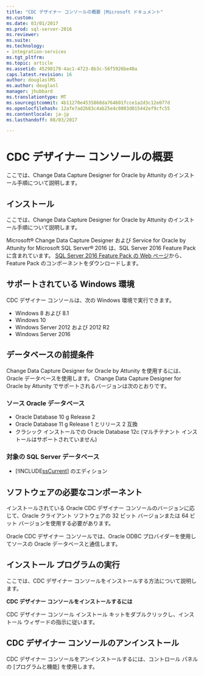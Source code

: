 ```yaml
---
title: "CDC デザイナー コンソールの概要 |Microsoft ドキュメント"
ms.custom: 
ms.date: 03/01/2017
ms.prod: sql-server-2016
ms.reviewer: 
ms.suite: 
ms.technology:
- integration-services
ms.tgt_pltfrm: 
ms.topic: article
ms.assetid: 45298179-4ac1-4723-8b3c-56f5926be40a
caps.latest.revision: 16
author: douglaslMS
ms.author: douglasl
manager: jhubbard
ms.translationtype: MT
ms.sourcegitcommit: 4b11270e4535868da764601fcce1a2d3c12e077d
ms.openlocfilehash: 12afe7ad2b83c4ab25e4c0803d015442ef9cfc55
ms.contentlocale: ja-jp
ms.lasthandoff: 08/03/2017

---
```

# <a name="the-cdc-designer-console-introduction"></a>CDC デザイナー コンソールの概要
  ここでは、Change Data Capture Designer for Oracle by Attunity のインストール手順について説明します。  
  
## <a name="installation"></a>インストール  
 ここでは、Change Data Capture Designer for Oracle by Attunity のインストール手順について説明します。  
  
 Microsoft® Change Data Capture Designer および Service for Oracle by Attunity for Microsoft SQL Server® 2016 は、SQL Server 2016 Feature Pack に含まれています。 [SQL Server 2016 Feature Pack の Web ページ](http://go.microsoft.com/fwlink/?LinkId=746297)から、Feature Pack のコンポーネントをダウンロードします。  
  
## <a name="supported-windows-environments"></a>サポートされている Windows 環境  
 CDC デザイナー コンソールは、次の Windows 環境で実行できます。  
  
-   Windows 8 および 8.1  
-   Windows 10  
-   Windows Server 2012 および 2012 R2
-   Windows Server 2016

## <a name="database-prerequisites"></a>データベースの前提条件  
 Change Data Capture Designer for Oracle by Attunity を使用するには、Oracle データベースを使用します。 Change Data Capture Designer for Oracle by Attunity でサポートされるバージョンは次のとおりです。  
  
### <a name="source-oracle-database"></a>ソース Oracle データベース
  
-   Oracle Database 10 g Release 2
-   Oracle Database 11 g Release 1 とリリース 2 互換
-   クラシック インストールでの Oracle Database 12c (マルチテナント インストールはサポートされていません)  

### <a name="target-sql-server-database"></a>対象の SQL Server データベース
  
-   [!INCLUDE[ssCurrent](../../includes/sscurrent-md.md)] のエディション  
  
## <a name="software-prerequisites"></a>ソフトウェアの必要なコンポーネント  
 インストールされている Oracle CDC デザイナー コンソールのバージョンに応じて、Oracle クライアント ソフトウェアの 32 ビット バージョンまたは 64 ビット バージョンを使用する必要があります。  
  
 Oracle CDC デザイナー コンソールでは、Oracle ODBC プロバイダーを使用してソースの Oracle データベースと通信します。  
  
## <a name="running-the-installation-program"></a>インストール プログラムの実行  
 ここでは、CDC デザイナー コンソールをインストールする方法について説明します。  
  
 **CDC デザイナー コンソールをインストールするには**  
  
 CDC デザイナー コンソール インストール キットをダブルクリックし、インストール ウィザードの指示に従います。  
  
## <a name="uninstalling-the-cdc-designer-console"></a>CDC デザイナー コンソールのアンインストール  
 CDC デザイナー コンソールをアンインストールするには、コントロール パネルの [プログラムと機能] を使用します。  
  
  
